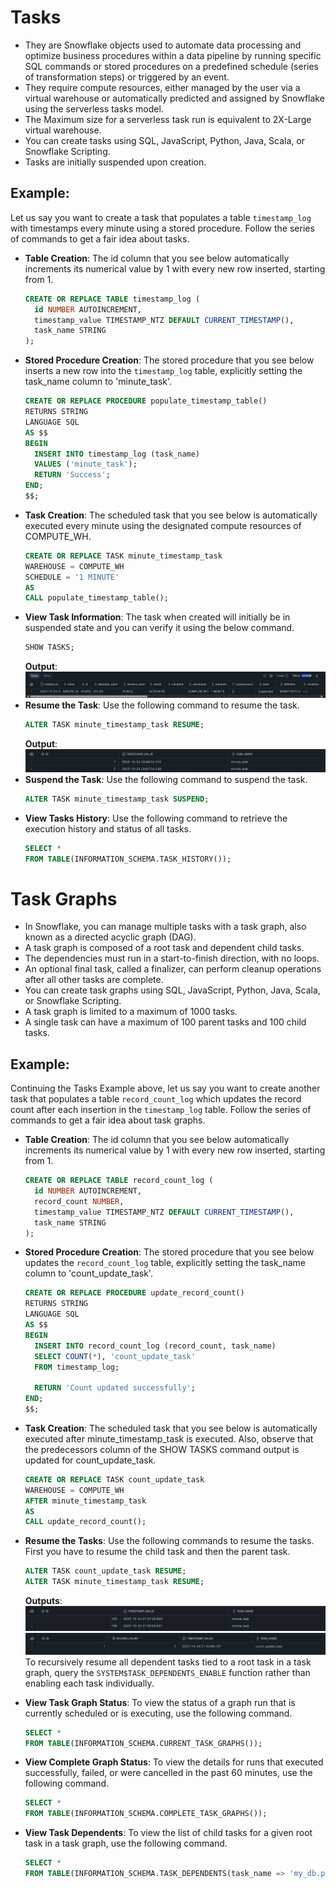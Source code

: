 # Tasks

- They are Snowflake objects used to automate data processing and optimize business procedures within a data pipeline by running specific SQL commands or stored procedures on a predefined schedule (series of transformation steps) or triggered by an event.
- They require compute resources, either managed by the user via a virtual warehouse or automatically predicted and assigned by Snowflake using the serverless tasks model.
- The Maximum size for a serverless task run is equivalent to 2X-Large virtual warehouse.
- You can create tasks using SQL, JavaScript, Python, Java, Scala, or Snowflake Scripting.
- Tasks are initially suspended upon creation.

## Example:

Let us say you want to create a task that populates a table `timestamp_log` with timestamps every minute using a stored procedure. Follow the series of commands to get a fair idea about tasks.

- **Table Creation**: The id column that you see below automatically increments its numerical value by 1 with every new row inserted, starting from 1.
  ```SQL
  CREATE OR REPLACE TABLE timestamp_log (
  	id NUMBER AUTOINCREMENT,
  	timestamp_value TIMESTAMP_NTZ DEFAULT CURRENT_TIMESTAMP(),
  	task_name STRING
  );
  ```
- **Stored Procedure Creation**: The stored procedure that you see below inserts a new row into the `timestamp_log` table, explicitly setting the task_name column to 'minute_task'.
  ```SQL
  CREATE OR REPLACE PROCEDURE populate_timestamp_table()
  RETURNS STRING
  LANGUAGE SQL
  AS $$
  BEGIN
  	INSERT INTO timestamp_log (task_name)
  	VALUES ('minute_task');
  	RETURN 'Success';
  END;
  $$;
  ```
- **Task Creation**: The scheduled task that you see below is automatically executed every minute using the designated compute resources of COMPUTE_WH.
  ```SQL
  CREATE OR REPLACE TASK minute_timestamp_task
  WAREHOUSE = COMPUTE_WH
  SCHEDULE = '1 MINUTE'
  AS
  CALL populate_timestamp_table();
  ```
- **View Task Information**: The task when created will initially be in suspended state and you can verify it using the below command.
  ```SQL
  SHOW TASKS;
  ```
  **Output**:
  ![Task Output](images/taskoutput.png)
- **Resume the Task**: Use the following command to resume the task.
  ```SQL
  ALTER TASK minute_timestamp_task RESUME;
  ```
  **Output**:
  ![Task Resume Output](images/taskresumeoutput.png)
- **Suspend the Task**: Use the following command to suspend the task.
  ```SQL
  ALTER TASK minute_timestamp_task SUSPEND;
  ```
- **View Tasks History**: Use the following command to retrieve the execution history and status of all tasks.
  ```SQL
  SELECT *
  FROM TABLE(INFORMATION_SCHEMA.TASK_HISTORY());
  ```

# Task Graphs

- In Snowflake, you can manage multiple tasks with a task graph, also known as a directed acyclic graph (DAG).
- A task graph is composed of a root task and dependent child tasks.
- The dependencies must run in a start-to-finish direction, with no loops.
- An optional final task, called a finalizer, can perform cleanup operations after all other tasks are complete.
- You can create task graphs using SQL, JavaScript, Python, Java, Scala, or Snowflake Scripting.
- A task graph is limited to a maximum of 1000 tasks.
- A single task can have a maximum of 100 parent tasks and 100 child tasks.

## Example:

Continuing the Tasks Example above, let us say you want to create another task that populates a table `record_count_log` which updates the record count after each insertion in the `timestamp_log` table. Follow the series of commands to get a fair idea about task graphs.

- **Table Creation**: The id column that you see below automatically increments its numerical value by 1 with every new row inserted, starting from 1.
  ```SQL
  CREATE OR REPLACE TABLE record_count_log (
    id NUMBER AUTOINCREMENT,
    record_count NUMBER,
    timestamp_value TIMESTAMP_NTZ DEFAULT CURRENT_TIMESTAMP(),
    task_name STRING
  );
  ```
- **Stored Procedure Creation**: The stored procedure that you see below updates the `record_count_log` table, explicitly setting the task_name column to 'count_update_task'.

  ```SQL
  CREATE OR REPLACE PROCEDURE update_record_count()
  RETURNS STRING
  LANGUAGE SQL
  AS $$
  BEGIN
    INSERT INTO record_count_log (record_count, task_name)
    SELECT COUNT(*), 'count_update_task'
    FROM timestamp_log;

    RETURN 'Count updated successfully';
  END;
  $$;
  ```

- **Task Creation**: The scheduled task that you see below is automatically executed after minute_timestamp_task is executed. Also, observe that the predecessors column of the SHOW TASKS command output is updated for count_update_task.
  ```SQL
  CREATE OR REPLACE TASK count_update_task
  WAREHOUSE = COMPUTE_WH
  AFTER minute_timestamp_task
  AS
  CALL update_record_count();
  ```
- **Resume the Tasks**: Use the following commands to resume the tasks. First you have to resume the child task and then the parent task.
  ```SQL
  ALTER TASK count_update_task RESUME;
  ALTER TASK minute_timestamp_task RESUME;
  ```
  **Outputs**:
  ![Task Graph Output 1](images/taskgraphoutput1.png)
  ![Task Graph Output 2](images/taskgraphoutput2.png)
  To recursively resume all dependent tasks tied to a root task in a task graph, query the `SYSTEM$TASK_DEPENDENTS_ENABLE` function rather than enabling each task individually.
- **View Task Graph Status**: To view the status of a graph run that is currently scheduled or is executing, use the following command.
  ```SQL
  SELECT *
  FROM TABLE(INFORMATION_SCHEMA.CURRENT_TASK_GRAPHS());
  ```
- **View Complete Graph Status**: To view the details for runs that executed successfully, failed, or were cancelled in the past 60 minutes, use the following command.
  ```SQL
  SELECT *
  FROM TABLE(INFORMATION_SCHEMA.COMPLETE_TASK_GRAPHS());
  ```
- **View Task Dependents**: To view the list of child tasks for a given root task in a task graph, use the following command.
  ```SQL
  SELECT *
  FROM TABLE(INFORMATION_SCHEMA.TASK_DEPENDENTS(task_name => 'my_db.public.minute_timestamp_task'));
  ```
